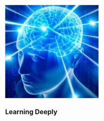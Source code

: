 
 <div > 
 <img src="img.jpg" alt="Brain exploding deep learning meme" width="300" style="flex-shrink: 0;"> 
   <h2>Learning Deeply</h2>
 </div>
 
